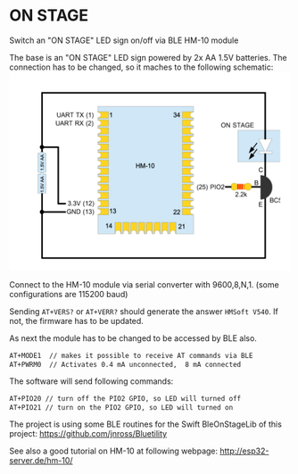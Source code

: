 # ON STAGE
 Switch an "ON STAGE" LED sign on/off via BLE HM-10 module

The base is an "ON STAGE" LED sign powered by 2x AA 1.5V batteries. The connection has to be changed, so it maches to the following schematic:
![Schematic](https://github.com/schreinerman/onstage/raw/master/schematic/schematic.png)

Connect to the HM-10 module via serial converter with 9600,8,N,1. (some configurations are 115200 baud)

Sending `AT+VERS?` or `AT+VERR?` should generate the answer `HMSoft V540`. If not, the firmware has to be updated.

As next the module has to be changed to be accessed by BLE also.
```
AT+MODE1  // makes it possible to receive AT commands via BLE
AT+PWRM0  // Activates 0.4 mA unconnected,  8 mA connected
```
The software will send following commands:
```
AT+PIO20 // turn off the PIO2 GPIO, so LED will turned off
AT+PIO21 // turn on the PIO2 GPIO, so LED will turned on
```

The project is using some BLE routines for the Swift BleOnStageLib of this project: https://github.com/jnross/Bluetility

See also a good tutorial on HM-10 at following webpage: http://esp32-server.de/hm-10/
